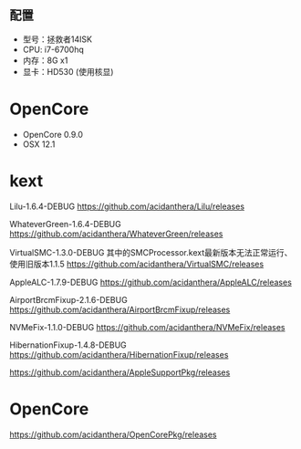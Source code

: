 ## 配置

- 型号：拯救者14ISK
- CPU: i7-6700hq
- 内存：8G x1
- 显卡：HD530 (使用核显)


# OpenCore
- OpenCore 0.9.0
- OSX 12.1


# kext

Lilu-1.6.4-DEBUG
https://github.com/acidanthera/Lilu/releases

WhateverGreen-1.6.4-DEBUG
https://github.com/acidanthera/WhateverGreen/releases

VirtualSMC-1.3.0-DEBUG
其中的SMCProcessor.kext最新版本无法正常运行、使用旧版本1.1.5
https://github.com/acidanthera/VirtualSMC/releases

AppleALC-1.7.9-DEBUG
https://github.com/acidanthera/AppleALC/releases

AirportBrcmFixup-2.1.6-DEBUG
https://github.com/acidanthera/AirportBrcmFixup/releases

NVMeFix-1.1.0-DEBUG
https://github.com/acidanthera/NVMeFix/releases

HibernationFixup-1.4.8-DEBUG
https://github.com/acidanthera/HibernationFixup/releases

https://github.com/acidanthera/AppleSupportPkg/releases

# OpenCore

https://github.com/acidanthera/OpenCorePkg/releases
